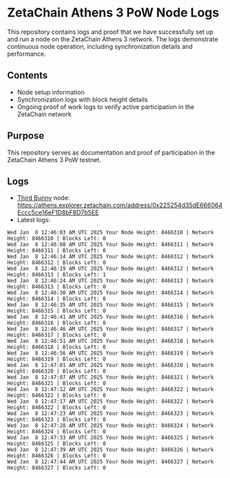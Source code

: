 # ZetaChain Athens 3 PoW Node Logs
This repository contains logs and proof that we have successfully set up and run a node on the ZetaChain Athens 3 network. The logs demonstrate continuous node operation, including synchronization details and performance.

## Contents
- Node setup information
- Synchronization logs with block height details
- Ongoing proof of work logs to verify active participation in the ZetaChain network

## Purpose
This repository serves as documentation and proof of participation in the ZetaChain Athens 3 PoW testnet.

## Logs

- [Third Bunny](https://thirdbunny.xyz/) node: https://athens.explorer.zetachain.com/address/0x225254d35dE666064Eccc5ce16eF1D8bF8D7b5EE
- Latest logs:
```
Wed Jan  8 12:46:03 AM UTC 2025 Your Node Height: 8466310 | Network Height: 8466310 | Blocks Left: 0
Wed Jan  8 12:46:08 AM UTC 2025 Your Node Height: 8466311 | Network Height: 8466311 | Blocks Left: 0
Wed Jan  8 12:46:14 AM UTC 2025 Your Node Height: 8466312 | Network Height: 8466312 | Blocks Left: 0
Wed Jan  8 12:46:19 AM UTC 2025 Your Node Height: 8466312 | Network Height: 8466313 | Blocks Left: 1
Wed Jan  8 12:46:24 AM UTC 2025 Your Node Height: 8466313 | Network Height: 8466313 | Blocks Left: 0
Wed Jan  8 12:46:30 AM UTC 2025 Your Node Height: 8466314 | Network Height: 8466314 | Blocks Left: 0
Wed Jan  8 12:46:35 AM UTC 2025 Your Node Height: 8466315 | Network Height: 8466315 | Blocks Left: 0
Wed Jan  8 12:46:41 AM UTC 2025 Your Node Height: 8466316 | Network Height: 8466316 | Blocks Left: 0
Wed Jan  8 12:46:46 AM UTC 2025 Your Node Height: 8466317 | Network Height: 8466317 | Blocks Left: 0
Wed Jan  8 12:46:51 AM UTC 2025 Your Node Height: 8466318 | Network Height: 8466318 | Blocks Left: 0
Wed Jan  8 12:46:56 AM UTC 2025 Your Node Height: 8466319 | Network Height: 8466319 | Blocks Left: 0
Wed Jan  8 12:47:01 AM UTC 2025 Your Node Height: 8466320 | Network Height: 8466320 | Blocks Left: 0
Wed Jan  8 12:47:07 AM UTC 2025 Your Node Height: 8466321 | Network Height: 8466321 | Blocks Left: 0
Wed Jan  8 12:47:12 AM UTC 2025 Your Node Height: 8466322 | Network Height: 8466322 | Blocks Left: 0
Wed Jan  8 12:47:17 AM UTC 2025 Your Node Height: 8466322 | Network Height: 8466322 | Blocks Left: 0
Wed Jan  8 12:47:23 AM UTC 2025 Your Node Height: 8466323 | Network Height: 8466323 | Blocks Left: 0
Wed Jan  8 12:47:28 AM UTC 2025 Your Node Height: 8466324 | Network Height: 8466324 | Blocks Left: 0
Wed Jan  8 12:47:33 AM UTC 2025 Your Node Height: 8466325 | Network Height: 8466325 | Blocks Left: 0
Wed Jan  8 12:47:39 AM UTC 2025 Your Node Height: 8466326 | Network Height: 8466326 | Blocks Left: 0
Wed Jan  8 12:47:44 AM UTC 2025 Your Node Height: 8466327 | Network Height: 8466327 | Blocks Left: 0
```

